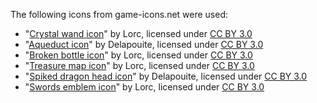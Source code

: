 The following icons from game-icons.net were used:

- "[Crystal wand icon](http://game-icons.net/lorc/originals/crystal-wand.html)" by Lorc, licensed under [CC BY 3.0](http://creativecommons.org/licenses/by/3.0/)
- "[Aqueduct icon](http://game-icons.net/delapouite/originals/aqueduct.html)" by Delapouite, licensed under [CC BY 3.0](http://creativecommons.org/licenses/by/3.0/)
- "[Broken bottle icon](http://game-icons.net/lorc/originals/broken-bottle.html)" by Lorc, licensed under [CC BY 3.0](http://creativecommons.org/licenses/by/3.0/)
- "[Treasure map icon](http://game-icons.net/lorc/originals/treasure-map.html)" by Lorc, licensed under [CC BY 3.0](http://creativecommons.org/licenses/by/3.0/)
- "[Spiked dragon head icon](https://game-icons.net/1x1/delapouite/spiked-dragon-head.html)" by Delapouite, licensed under [CC BY 3.0](http://creativecommons.org/licenses/by/3.0/)
- "[Swords emblem icon](https://game-icons.net/1x1/lorc/swords-emblem.html)" by Lorc, licensed under [CC BY 3.0](http://creativecommons.org/licenses/by/3.0/)
